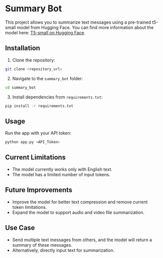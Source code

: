 # Summary Bot

This project allows you to summarize text messages using a pre-trained t5-small model from Hugging Face. You can find more information about the model here: [T5-small on Hugging Face](https://huggingface.co/google-t5/t5-small).

## Installation

1. Clone the repository:
```bash
git clone <repository_url>
```
2. Navigate to the `summary_bot` folder:
```bash
cd summary_bot
```
3. Install dependencies from `requirements.txt`:
```bash
pip install -r requirements.txt
```

## Usage

Run the app with your API token:
```bash
python app.py <API_Token>
```


## Current Limitations

- The model currently works only with English text.
- The model has a limited number of input tokens.

## Future Improvements

- Improve the model for better text compression and remove current token limitations.
- Expand the model to support audio and video file summarization.

## Use Case

- Send multiple text messages from others, and the model will return a summary of these messages.
- Alternatively, directly input text for summarization.
